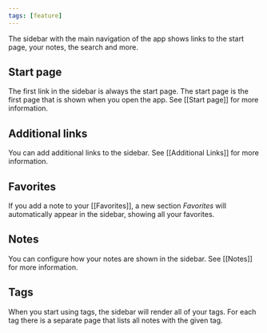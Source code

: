 ```yaml
---
tags: [feature]
---
```


The sidebar with the main navigation of the app shows links to the start page, your notes, the search and more.

## Start page

The first link in the sidebar is always the start page. The start page is the first page that is shown when you open the app. See [[Start page]] for more information.

## Additional links

You can add additional links to the sidebar. See [[Additional Links]] for more information.

## Favorites

If you add a note to your [[Favorites]], a new section _Favorites_ will automatically appear in the sidebar, showing all your favorites.

## Notes

You can configure how your notes are shown in the sidebar. See [[Notes]] for more information.

## Tags

When you start using tags, the sidebar will render all of your tags. For each tag there is a separate page that lists all notes with the given tag.
